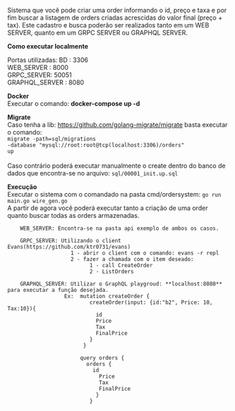 Sistema que você pode criar uma order informando o id, preço e taxa e por fim buscar a listagem de orders criadas acrescidas do valor final (preço + tax). 
Este cadastro e busca poderão ser realizados tanto em um WEB SERVER, quanto em um GRPC SERVER ou GRAPHQL SERVER.


**Como executar localmente**

Portas utilizadas:  BD : 3306<br/>
                    WEB_SERVER : 8000<br/>
                    GRPC_SERVER: 50051<br/>
                     GRAPHQL_SERVER : 8080<br/>
                
**Docker**<br/>
   Executar o comando: **docker-compose up -d**<br/>
    
**Migrate**<br/>
    Caso tenha a lib: https://github.com/golang-migrate/migrate basta executar o comando:<br/> 
    <code>migrate -path=sql/migrations -database "mysql://root:root@tcp(localhost:3306)/orders" up</code><br/><br/>
    Caso contrário poderá executar manualmente o create dentro do banco de dados que encontra-se no arquivo: <code>sql/00001_init.up.sql</code><br/>
    
**Execução**<br/>
    Executar o sistema com o comandado na pasta cmd/ordersystem: <code>go run main.go wire_gen.go</code><br/>
    A partir de agora você poderá executar tanto a criação de uma order quanto buscar todas as orders armazenadas.<br/>

        WEB_SERVER: Encontra-se na pasta api exemplo de ambos os casos. 
        
        GRPC_SERVER: Utilizando o client Evans(https://github.com/ktr0731/evans)     
                        1 - abrir o client com o comando: evans -r repl
                        2 - fazer a chamada com o item deseado: 
                              1 - call CreateOrder
                              2 - ListOrders   
        
        GRAPHQL_SERVER: Utilizar o GraphQL playgroud: **localhost:8080** para executar a função desejada. 
                      Ex:  mutation createOrder {
                              createOrder(input: {id:"b2", Price: 10, Tax:10}){
                                id
                                Price
                                Tax
                                FinalPrice
                              }
                            }
          
                           query orders {
                             orders {
                               id
                                 Price
                                 Tax
                                 FinalPrice
                                }
                              } 
